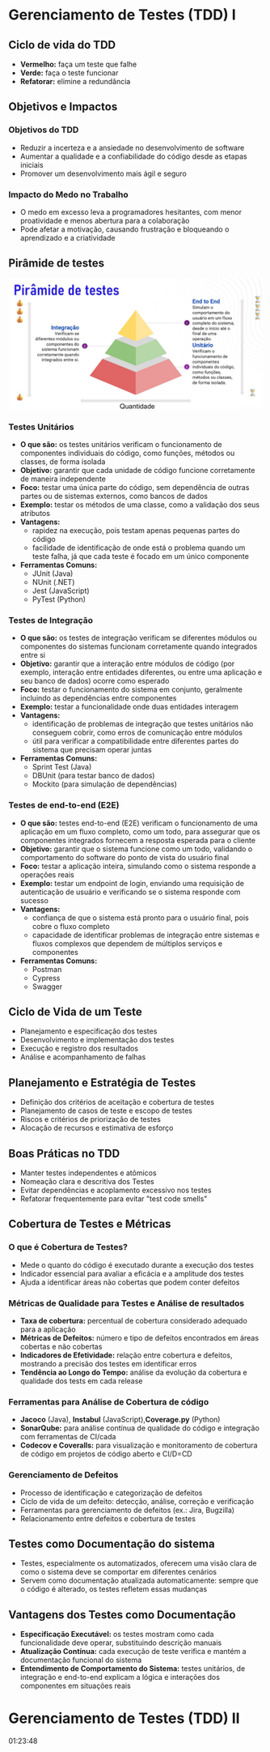 # Gerenciamento de Testes (TDD) I
## Ciclo de vida do TDD
- **Vermelho:** faça um teste que falhe
- **Verde:** faça o teste funcionar
- **Refatorar:** elimine a redundância


## Objetivos e Impactos
### Objetivos do TDD
- Reduzir a incerteza e a ansiedade no desenvolvimento de software
- Aumentar a qualidade e a confiabilidade do código desde as etapas iniciais
- Promover um desenvolvimento mais ágil e seguro


### Impacto do Medo no Trabalho
- O medo em excesso leva a programadores hesitantes, com menor proatividade e menos abertura para a colaboração
- Pode afetar a motivação, causando frustração e bloqueando o aprendizado e a criatividade


## Pirâmide de testes

![Pirâmide de testes](./assets/piramide-testes.png)



### Testes Unitários
- **O que são:** os testes unitários verificam o funcionamento de componentes individuais do código, como funções, métodos ou classes, de forma isolada
- **Objetivo:** garantir que cada unidade de código funcione corretamente de maneira independente
- **Foco:** testar uma única parte do código, sem dependência de outras partes ou de sistemas externos, como bancos de dados
- **Exemplo:** testar os métodos de uma classe, como a validação dos seus atributos
- **Vantagens:**
  - rapidez na execução, pois testam apenas pequenas partes do código
  - facilidade de identificação de onde está o problema quando um teste falha, já que cada teste é focado em um único componente
- **Ferramentas Comuns:**
  - JUnit (Java)
  - NUnit (.NET)
  - Jest (JavaScript)
  - PyTest (Python)


### Testes de Integração
- **O que são:** os testes de integração verificam se diferentes módulos ou componentes do sistemas funcionam corretamente quando integrados entre si
- **Objetivo:** garantir que a interação entre módulos de código (por exemplo, interação entre entidades diferentes, ou entre uma aplicação e seu banco de dados) ocorre como esperado
- **Foco:** testar o funcionamento do sistema em conjunto, geralmente incluindo as dependências entre componentes
- **Exemplo:** testar a funcionalidade onde duas entidades interagem
- **Vantagens:**
  - identificação de problemas de integração que testes unitários não conseguem cobrir, como erros de comunicação entre módulos
  - útil para verificar a compatibilidade entre diferentes partes do sistema que precisam operar juntas
- **Ferramentas Comuns:**
  - Sprint Test (Java)
  - DBUnit (para testar banco de dados)
  - Mockito (para simulação de dependências)


### Testes de end-to-end (E2E)
- **O que são:** testes end-to-end (E2E) verificam o funcionamento de uma aplicação em um fluxo completo, como um todo, para assegurar que os componentes integrados fornecem a resposta esperada para o cliente
- **Objetivo:** garantir que o sistema funcione como um todo, validando o comportamento do software do ponto de vista do usuário final
- **Foco:** testar a aplicação inteira, simulando como o sistema responde a operações reais
- **Exemplo:** testar um endpoint de login, enviando uma requisição de autenticação de usuário e verificando se o sistema responde com sucesso
- **Vantagens:**
  - confiança de que o sistema está pronto para o usuário final, pois cobre o fluxo completo
  - capacidade de identificar problemas de integração entre sistemas e fluxos complexos que dependem de múltiplos serviços e componentes
- **Ferramentas Comuns:**
  - Postman
  - Cypress
  - Swagger


## Ciclo de Vida de um Teste
- Planejamento e especificação dos testes
- Desenvolvimento e implementação dos testes
- Execução e registro dos resultados
- Análise e acompanhamento de falhas


## Planejamento e Estratégia de Testes
- Definição dos critérios de aceitação e cobertura de testes
- Planejamento de casos de teste e escopo de testes
- Riscos e critérios de priorização de testes
- Alocação de recursos e estimativa de esforço


## Boas Práticas no TDD
- Manter testes independentes e atômicos
- Nomeação clara e descritiva dos Testes
- Evitar dependências e acoplamento excessivo nos testes
- Refatorar frequentemente para evitar "test code smells"


## Cobertura de Testes e Métricas
### O que é Cobertura de Testes?
- Mede o quanto do código é executado durante a execução dos testes
- Indicador essencial para avaliar a eficácia e a amplitude dos testes
- Ajuda a identificar áreas não cobertas que podem conter defeitos


### Métricas de Qualidade para Testes e Análise de resultados
- **Taxa de cobertura:** percentual de cobertura considerado adequado para a aplicação
- **Métricas de Defeitos:** número e tipo de defeitos encontrados em áreas cobertas e não cobertas
- **Indicadores de Efetividade:** relação entre cobertura e defeitos, mostrando a precisão dos testes em identificar erros
- **Tendência ao Longo do Tempo:** análise da evolução da cobertura e qualidade dos tests em cada release


### Ferramentas para Análise de Cobertura de código
- **Jacoco** (Java), **Instabul** (JavaScript),**Coverage.py** (Python)
- **SonarQube:** para análise contínua de qualidade do código e integração com ferramentas de CI/cada
- **Codecov e Coveralls:** para visualização e monitoramento de cobertura de código em projetos de código aberto e CI/D=CD


### Gerenciamento de Defeitos
- Processo de identificação e categorização de defeitos
- Ciclo de vida de um defeito: detecção, análise, correção e verificação
- Ferramentas para gerenciamento de defeitos (ex.: Jira, Bugzilla)
- Relacionamento entre defeitos e cobertura de testes


## Testes como Documentação do sistema
- Testes, especialmente os automatizados, oferecem uma visão clara de como o sistema deve se comportar em diferentes cenários
- Servem como documentação atualizada automaticamente: sempre que o código é alterado, os testes refletem essas mudanças


## Vantagens dos Testes como Documentação
- **Especificação Executável:** os testes mostram como cada funcionalidade deve operar, substituindo descrição manuais
- **Atualização Contínua:** cada execução de teste verifica e mantém a documentação funcional do sistema
- **Entendimento de Comportamento do Sistema:** testes unitários, de integração e end-to-end explicam a lógica e interações dos componentes em situações reais



# Gerenciamento de Testes (TDD) II
01:23:48


